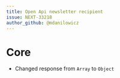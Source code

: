 ```yaml
---
title: Open Api newsletter recipient
issue: NEXT-33218
author_github: @mdanilowicz
---
```

# Core
* Changed response from `Array` to `Object`